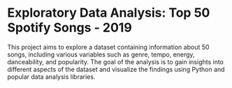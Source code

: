 # Exploratory Data Analysis: Top 50 Spotify Songs - 2019

This project aims to explore a dataset containing information about 50 songs, including various variables such as genre, tempo, energy, danceability, and popularity. The goal of the analysis is to gain insights into different aspects of the dataset and visualize the findings using Python and popular data analysis libraries.
